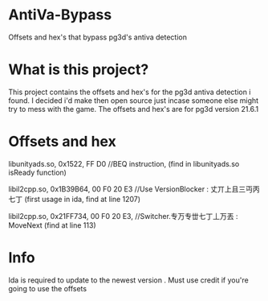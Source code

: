 # AntiVa-Bypass
Offsets and hex's that bypass pg3d's antiva detection

# What is this project?
This project contains the offsets and hex's for the pg3d antiva detection i found. I decided i'd make then open source just incase someone else might try to mess with the game. The offsets and hex's are for pg3d version 21.6.1

# Offsets and hex
libunityads.so, 0x1522, FF D0 //BEQ instruction, (find in libunityads.so isReady function) 

libil2cpp.so, 0x1B39B64, 00 F0 20 E3 //Use VersionBlocker : 丈丌上且三丏丙七丁 (first usage in ida, find at line 1207) 

libil2cpp.so, 0x21FF734, 00 F0 20 E3, //Switcher.专万专丗七丁丄万丟 : MoveNext (find at line 113)

# Info
Ida is required to update to the newest version
. Must use credit if you're going to use the offsets

